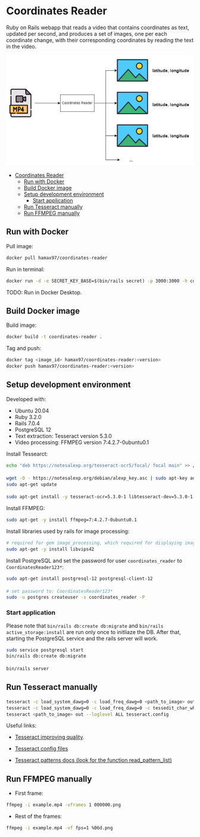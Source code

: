 # Coordinates Reader

Ruby on Rails webapp that reads a video that contains coordinates as text, updated per second, and produces
a set of images, one per each coordinate change, with their corresponding coordinates by reading the text in
the video.

![coordinates-reader.png](./docs/coordinates-reader.png)

<!-- TOC -->

- [Coordinates Reader](#coordinates-reader)
    - [Run with Docker](#run-with-docker)
    - [Build Docker image](#build-docker-image)
    - [Setup development environment](#setup-development-environment)
        - [Start application](#start-application)
    - [Run Tesseract manually](#run-tesseract-manually)
    - [Run FFMPEG manually](#run-ffmpeg-manually)

<!-- /TOC -->

## Run with Docker

Pull image:

```bash
docker pull hamax97/coordinates-reader
```

Run in terminal:

```bash
docker run -d -e SECRET_KEY_BASE=$(bin/rails secret) -p 3000:3000 -h coordinates-reader --name coordinates-reader coordinates-reader:latest
```

TODO: Run in Docker Desktop.

## Build Docker image

Build image:

```bash
docker build -t coordinates-reader .
```

Tag and push:

```bash
docker tag <image_id> hamax97/coordinates-reader:<version>
docker push hamax97/coordinates-reader:<version>
```

## Setup development environment

Developed with:

- Ubuntu 20.04
- Ruby 3.2.0
- Rails 7.0.4
- PostgreSQL 12
- Text extraction: Tesseract version 5.3.0
- Video processing: FFMPEG version 7:4.2.7-0ubuntu0.1

Install Tessearct:

```bash
echo "deb https://notesalexp.org/tesseract-ocr5/focal/ focal main" >> /etc/apt/sources.list

wget -O - https://notesalexp.org/debian/alexp_key.asc | sudo apt-key add -
sudo apt-get update

sudo apt-get install -y tesseract-ocr=5.3.0-1 libtesseract-dev=5.3.0-1
```

Install FFMPEG:

```bash
sudo apt-get -y install ffmpeg=7:4.2.7-0ubuntu0.1

```

Install libraries used by rails for image processing:

```bash
# required for gem image_processing, which required for displaying images.
sudo apt-get -y install libvips42
```

Install PostgreSQL and set the password for user `coordinates_reader` to `CoordinatesReader123*`:

```bash
sudo apt-get install postgresql-12 postgresql-client-12

# set password to: CoordinatesReader123*
sudo -u postgres createuser -s coordinates_reader -P
```

### Start application

Please note that `bin/rails db:create db:migrate` and `bin/rails active_storage:install` are run only
once to initliaze the DB. After that, starting the PostgreSQL service and the rails server will work.

```bash
sudo service postgresql start
bin/rails db:create db:migrate

bin/rails server
```

## Run Tesseract manually

```bash
tesseract -c load_system_dawg=0 -c load_freq_dawg=0 <path_to_image> out
tesseract -c load_system_dawg=0 -c load_freq_dawg=0 -c tessedit_char_whitelist="0123456789. -+" <path_to_image> out
tesseract <path_to_image> out --loglevel ALL tesseract.config
```

Useful links:

- [Tesseract improving quality](https://tesseract-ocr.github.io/tessdoc/ImproveQuality.htmlhttps://tesseract-ocr.github.io/tessdoc/ImproveQuality.html#dictionaries-word-lists-and-patterns).

- [Tesseract config files](https://github.com/tesseract-ocr/tesseract/blob/main/doc/tesseract.1.asc#config-files-and-augmenting-with-user-data)

- [Tesseract patterns docs (look for the function read_pattern_list)](https://github.com/tesseract-ocr/tesseract/blob/main/src/dict/trie.h)


## Run FFMPEG manually

- First frame:

```bash
ffmpeg -i example.mp4 -vframes 1 000000.png
```

- Rest of the frames:

```bash
ffmpeg -i example.mp4 -vf fps=1 %06d.png
```
